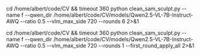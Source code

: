 cd /home/albert/code/CV && timeout 360 python clean_sam_sculpt.py --name f --qwen_dir /home/albert/code/CV/models/Qwen2.5-VL-7B-Instruct-AWQ --ratio 0.5 --vlm_max_side 720 --rounds 6 2>&1

cd /home/albert/code/CV && timeout 360 python clean_sam_sculpt.py --name f --qwen_dir /home/albert/code/CV/models/Qwen2.5-VL-7B-Instruct-AWQ --ratio 0.5 --vlm_max_side 720 --rounds 1 --first_round_apply_all 2>&1